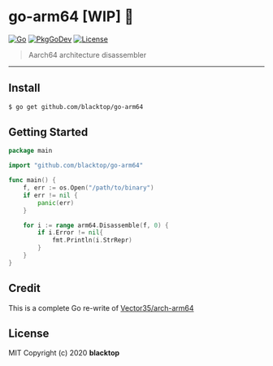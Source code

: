 # go-arm64 [WIP] 🚧

[![Go](https://github.com/blacktop/go-arm64/workflows/Go/badge.svg)](https://github.com/blacktop/go-arm64/actions) [![PkgGoDev](https://pkg.go.dev/badge/blacktop/go-arm64)](https://pkg.go.dev/blacktop/go-arm64) [![License](http://img.shields.io/:license-mit-blue.svg)](http://doge.mit-license.org)

> Aarch64 architecture disassembler

---

## Install

```bash
$ go get github.com/blacktop/go-arm64
```

## Getting Started

```go
package main

import "github.com/blacktop/go-arm64"

func main() {
    f, err := os.Open("/path/to/binary")
    if err != nil {
        panic(err)
    }

    for i := range arm64.Disassemble(f, 0) {
        if i.Error != nil{
            fmt.Println(i.StrRepr)
        }
    }
}
```

## Credit

This is a complete Go re-write of [Vector35/arch-arm64](https://github.com/Vector35/arch-arm64/tree/master/disassembler)

## License

MIT Copyright (c) 2020 **blacktop**

